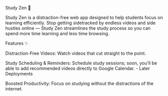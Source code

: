 Study Zen 🚀

Study Zen is a distraction-free web app designed to help students focus on learning efficiently. Stop getting sidetracked by endless videos and side hustles online — Study Zen streamlines the study process so you can spend more time learning and less time browsing.

Features ✨

Distraction-Free Videos: Watch videos that cut straight to the point.

Study Scheduling & Reminders: Schedule study sessions; soon, you’ll be able to add recommended videos directly to Google Calendar. - Later Deployments

Boosted Productivity: Focus on studying without the distractions of the internet.
